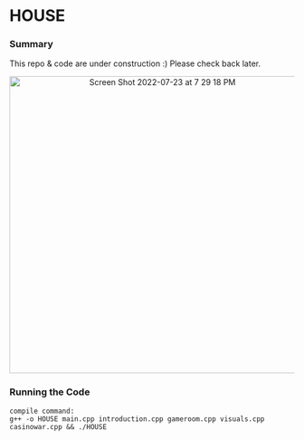 # HOUSE

### Summary
This repo & code are under construction :) 
Please check back later.
<p align="center">
<img width="525" alt="Screen Shot 2022-07-23 at 7 29 18 PM" src="https://user-images.githubusercontent.com/45999845/180627305-08a9990b-be18-45d2-9e47-74101d589714.png">
</p>

### Running the Code

```
compile command:
g++ -o HOUSE main.cpp introduction.cpp gameroom.cpp visuals.cpp casinowar.cpp && ./HOUSE
```
